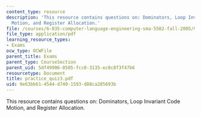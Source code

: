```yaml
---
content_type: resource
description: 'This resource contains questions on: Dominators, Loop Invariant Code
  Motion, and Register Allocation.'
file: /courses/6-035-computer-language-engineering-sma-5502-fall-2005/9e63bb614544d7401593d88ca285693b_practice_quiz3.pdf
file_type: application/pdf
learning_resource_types:
- Exams
ocw_type: OCWFile
parent_title: Exams
parent_type: CourseSection
parent_uid: 5df49906-0505-fcc0-3135-ec8c8f3f47b6
resourcetype: Document
title: practice_quiz3.pdf
uid: 9e63bb61-4544-d740-1593-d88ca285693b
---
```

This resource contains questions on: Dominators, Loop Invariant Code Motion, and Register Allocation.

